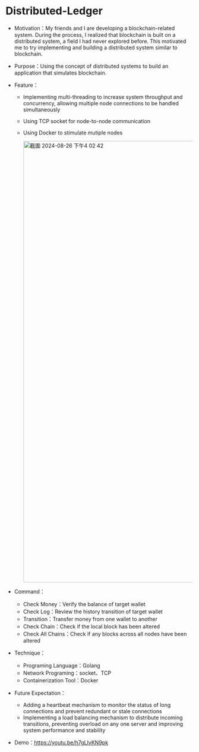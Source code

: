 # Distributed-Ledger

* Motivation：My friends and I are developing a blockchain-related system. During the process, I realized that blockchain is built on a distributed system, a field I had never explored before. This motivated me to try implementing and building a distributed system similar to blockchain.

* Purpose：Using the concept of distributed systems to build an application that simulates blockchain.

* Feature：
    * Implementing multi-threading to increase system throughput and concurrency, allowing multiple node connections to be handled simultaneously
    * Using TCP socket for node-to-node communication
    * Using Docker to stimulate mutiple nodes
      
      <img width="1187" alt="截圖 2024-08-26 下午4 02 42" src="https://github.com/user-attachments/assets/e63cb1a1-9c37-41a6-9c21-41cb8c1621fb">
      
* Command：
    * Check Money：Verify the balance of target wallet
    * Check Log：Review the history transition of target wallet
    * Transition：Transfer money from one wallet to another
    * Check Chain：Check if the local block has been altered
    * Check All Chains：Check if any blocks across all nodes have been altered

* Technique：
    * Programing Language：Golang
    * Network Programing：socket、TCP
    * Containerization Tool：Docker
      
* Future Expectation：
    * Adding a heartbeat mechanism to monitor the status of long connections and prevent redundant or stale connections
    * Implementing a load balancing mechanism to distribute incoming transitions, preventing overload on any one server and improving system performance and stability

* Demo：https://youtu.be/h7gLIvKN9pk
